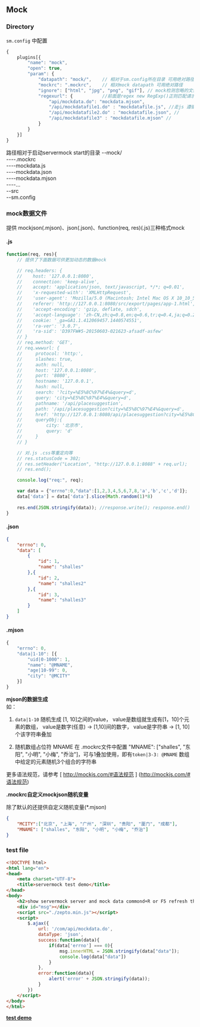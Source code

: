 ## Mock

### Directory

`sm.config` 中配置

```js
{
    plugins[{
        "name": "mock",
        "open": true,
        "param": {
            "datapath": "mock/",    // 相对于sm.config所在目录 可用绝对路径
            "mockrc": ".mockrc",    // 相对mock datapath 可用绝对路径
            "ignore": ["html", "jpg", "png", "gif"], // mock检测忽略的文件扩展
            "regexurl": {           //前面是regex new RegExp()正则匹配请求的url
                "api/mockdata.do": "mockdata.mjson",
                "/api/mockdatafile1.do" : "mockdatafile.js", //走js 遵循cmd
                "/api/mockdatafile2.do" : "mockdatafile.json", //
                "/api/mockdatafile3" : "mockdatafile.mjson" //
            }
        }
    }]
}
```

路径相对于启动servermock start的目录
--mock/ <br>
----.mockrc <br>
----mockdata.js <br>
----mockdata.json <br>
----mockdata.mjson <br>
----... <br>
--src <br>
--sm.config <br>

### mock数据文件

提供 mockjson(.mjson)、json(.json)、function(req, res)(.js)三种格式mock

#### .js

```js
function(req, res){
    // 提供了下面数据可供更加动态的数据mock

    // req.headers: { 
    //    host: '127.0.0.1:8080',
    //    connection: 'keep-alive',
    //    accept: 'application/json, text/javascript, */*; q=0.01',
    //    'x-requested-with': 'XMLHttpRequest',
    //    'user-agent': 'Mozilla/5.0 (Macintosh; Intel Mac OS X 10_10_5) AppleWebKit/537.36 (KHTML, like Gecko) Chrome/44.0.2403.157 Safari/537.36',
    //    referer: 'http://127.0.0.1:8080/src/export/pages/app-1.html',
    //    'accept-encoding': 'gzip, deflate, sdch',
    //    'accept-language': 'zh-CN,zh;q=0.8,en;q=0.6,tr;q=0.4,ja;q=0.2',
    //    cookie: '_ga=GA1.1.412069457.1440574551',
    //    'ra-ver': '3.0.7',
    //    'ra-sid': 'D397FW#5-20150603-021623-afsadf-asfew' 
    // }
    // req.method: 'GET',
    // req.wwwurl: { 
    //     protocol: 'http:',
    //     slashes: true,
    //     auth: null,
    //     host: '127.0.0.1:8080',
    //     port: '8080',
    //     hostname: '127.0.0.1',
    //     hash: null,
    //     search: '?city=%E5%8C%97%E4%&query=d',
    //     query: 'city=%E5%8C%97%E4%&query=d',
    //     pathname: '/api/placesuggestion',
    //     path: '/api/placesuggestion?city=%E5%8C%97%E4%&query=d',
    //     href: 'http://127.0.0.1:8080/api/placesuggestion?city=%E5%8C%97%E4%&query=d' 
    //     queryObj:{ 
    //         city: '北京市',
    //         query: 'd' 
    //     }
    // }

    // 对.js .css等重定向等
    // res.statusCode = 302;
    // res.setHeader("Location", "http://127.0.0.1:8088" + req.url);
    // res.end();

    console.log("req:", req);

    var data = {"errno":0,"data":[1,2,3,4,5,6,7,8,'a','b','c','d']};
    data['data'] = data['data'].slice(Math.random(1)*8)
    
    res.end(JSON.stringify(data)); //response.write(); response.end()
}
```

#### .json

```json
{
    "errno": 0,
    "data": [
        {
            "id": 1,
            "name": "shalles"
        },{
            "id": 2,
            "name": "shalles2"
        },{
            "id": 3,
            "name": "shalles3"
        }
    ]
}

```

#### .mjson

```js
{
    "errno": 0,
    "data|1-10": [{
        "uid|0-1000": 1,
        "name": "@MNAME",
        "age|10-99": 0,
        "city": "@MCITY"
    }]
}

```

**mjson的数据生成**<br>
如：<br>

1. `data|1-10` 随机生成 [1, 10]之间的value， value是数组就生成有[1，10]个元素的数组， value是数字(任意) -> [1,10]间的数字， value是字符串 -> [1, 10]个该字符串叠加<br>

2. 随机数组占位符 MNAME 在 .mockrc文件中配置 "MNAME": ["shalles", "东阳", "小明", "小梅", "乔治"]，可与1叠加使用，即有`token|3-3: @MNAME` 数组中给定的元素随机3个组合的字符串<br>

更多语法规范，请参考 [ http://mockjs.com/#语法规范 ] (http://mockjs.com/#语法规范)

**.mockrc自定义mockjson随机变量**

除了默认的还提供自定义随机变量(*.mjson)

```json
{
    "MCITY":["北京", "上海", "广州", "深圳", "贵阳", "厦门", "成都"],
    "MNAME": ["shalles", "东阳", "小明", "小梅", "乔治"]
}
```

### test file

```html
<!DOCTYPE html>
<html lang="en">
<head>
    <meta charset="UTF-8">
    <title>servermock test demo</title>
</head>
<body>
    <h2>show servermock server and mock data commond+R or F5 refresh this page</h2>
    <div id="msg"></div>
    <script src="./zepto.min.js"></script>
    <script>
        $.ajax({
            url: '/com/api/mockdata.do',
            dataType: 'json',
            success:function(data){
                if(data['errno'] === 0){
                    msg.innerHTML = JSON.stringify(data["data"]);
                    console.log(data["data"])
                }
            },
            error:function(data){
                alert('error' + JSON.stringify(data));
            }
        })
    </script>
</body>
</html>
```

**[test demo](https://github.com/shalles/servermock/tree/master/test)**